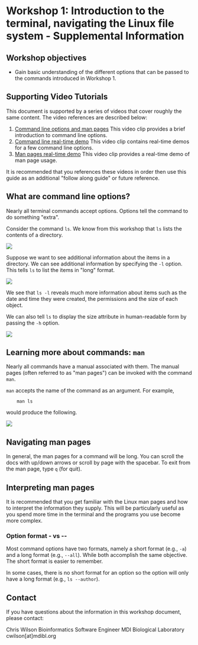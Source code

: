 # Workshop 1: Introduction to the terminal, navigating the Linux file system - Supplemental Information

## Workshop objectives

* Gain basic understanding of the different options that can be passed to the commands introduced in Workshop 1.

## Supporting Video Tutorials
This document is supported by a series of videos that cover roughly the same content. The video references are described below:

1. [Command line options and man pages](https://mdibl-my.sharepoint.com/:v:/g/personal/cwilson_mdibl_org/EUKqYiR4SppDvKmvltrJmm0BiyPK2tXBuSjK0JjAByT9zg?e=DPhP1w) This video clip provides a brief introduction to command line options.
2. [Command line real-time demo](https://mdibl-my.sharepoint.com/:v:/g/personal/cwilson_mdibl_org/ETURaUJtdVRIs-yh1GDJ4hsBcmeDytHmmu1wekbPK63AhA?e=LBSlUu) This video clip contains real-time demos for a few command line options.
3. [Man pages real-time demo](https://mdibl-my.sharepoint.com/:v:/g/personal/cwilson_mdibl_org/EbvesSCBx-tNlAbYU4KmAUUBSksb_UhMsLsDFHdIAjcZLA?e=BH8cUO) This video clip provides a real-time demo of man page usage.

It is recommended that you references these videos in order then use this guide as an additional "follow along guide" or future reference.


## What are command line options?

Nearly all terminal commands accept options. Options tell the command to do something "extra". 

Consider the command `ls`. We know from this workshop that `ls` lists the contents of a directory. 

<img src="https://github.com/mdibl/biocore_documentation/blob/master/cli_workshops_2020/images/images_workshop_1/image-1.png?raw=true">

Suppose we want to see additional information about the items in a directory. We can see additional information by specifying the `-l` option. This tells `ls` to list the items in "long" format.

<img src="https://github.com/mdibl/biocore_documentation/blob/master/cli_workshops_2020/images/images_workshop_1/sup-image-1.png?raw=true">

We see that `ls -l` reveals much more information about items such as the date and time they were created, the permissions and the size of each object.

We can also tell `ls` to display the size attribute in human-readable form by passing the `-h` option.

<img src="https://github.com/mdibl/biocore_documentation/blob/master/cli_workshops_2020/images/images_workshop_1/sup-image-2.png?raw=true">

## Learning more about commands: `man`

Nearly all commands have a manual associated with them. The manual pages (often referred to as "man pages") can be invoked with the command `man`. 

`man` accepts the name of the command as an argument. For example,

```
    man ls
```

would produce the following.

<img src="https://github.com/mdibl/biocore_documentation/blob/master/cli_workshops_2020/images/images_workshop_1/sup-image-3.png?raw=true">

## Navigating man pages

In general, the man pages for a command will be long. You can scroll the docs with up/down arrows or scroll by page with the spacebar. To exit from the man page, type `q` (for quit).

## Interpreting man pages

It is recommended that you get familiar with the Linux man pages and how to interpret the information they supply. This will be particularly useful as you spend more time in the terminal and the programs you use become more complex.

### Option format - vs --

Most command options have two formats, namely a short format (e.g., `-a`) and a long format (e.g., `--all`). While both accomplish the same objective. The short format is easier to remember.

In some cases, there is no short format for an option so the option will only have a long format (e.g., `ls --author`).


## Contact
If you have questions about the information in this workshop document, please contact:

Chris Wilson
Bioinformatics Software Engineer
MDI Biological Laboratory
cwilson[at]mdibl.org
